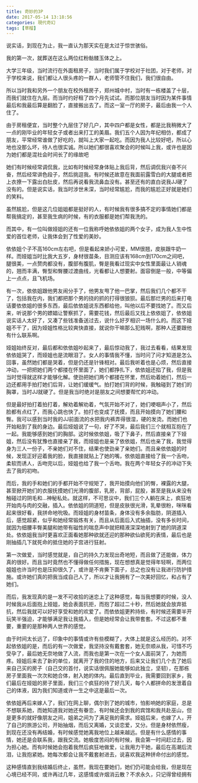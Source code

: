 ```yaml
---
title: 奇妙的3P
date: 2017-05-14 13:18:56
categories: 現代奇幻
tags: [草榴]
---
```

说实话，到现在为止，我一直认为那天实在是太过于惊世骇俗。

我的第一次，就葬送在这么两位红粉骷髅玉体之上。


大学三年级，当时流行在外面租房子，当时我们属于学校对于社团，对于老师，对于学校来说，我们都让人很头疼的一群人，老师管不住我们，我们很自由。


所以当时我和另外一个朋友在校外租房子，郑州城中村，当时有一栋楼盖了十层，而我们就住在九层。而当时约好租了四个月先试试。而那位朋友当时因为某件事情最后和我最后算是翻脸了，直接搬出去了。而这一室一厅的房子，最后由我一个人住了。


由于房租便宜，当时整个九层住了好几户，其中四户都是女性，都是比我稍微大了一点的刚毕业的年轻女子或者出来打工的美眉。我们五个人因为年纪相仿，都成了朋友，平常经常谁做了好吃的，就叫上大家一起吃。而因为我人比较好吧，所以心地也没那么坏，待人也很实诚。所以她们都很喜欢聚会的时候叫上我，或许也是因为她们都是混社会时间长了的缘故吧

她们有时候经常调侃我，比如有时候经常身体贴上我后背，然后调侃我兴奋不兴奋，然后经常讲色段子，然后挑逗我。有时候还故意在我面前露雪白的大腿或者把上衣撩一下露出白肚皮，然后再说看我流鼻血没有。甚至还有的直白说我JJ硬了没有的。但是说实话，我当时涉世未深，当时经常尴尬，而我的尴尬正好就是她们的笑料。

虽然尴尬，但是这几位姐姐都是挺好的人，有时候我有很多搞不定的事情她们都是帮我搞定的，甚至我生病的时候，有的衣服都是她们帮我洗的。


而其中，有一位叫做娅姐的还有一位我称呼她依依姐的两个女子，成为我人生中性爱的首位老师，让我体会到了性爱的美妙。


依依姐个子不高160cm左右吧，但是看起来娇小可爱，MM很翘，皮肤跟牛奶一样。而娅姐当时比我大五岁，身材很苗条，目测应该有168cm到170cm之间吧，腿很美，一点赘肉都没有，腹部有腹肌，臀是我看过现实中女性里面最让人销魂的，翘而丰满，臀型和臀腰过渡曲线，光看都让人想要射。面容倒是一般，中等偏上一点点，且飞机场。


有一次，依依姐跟他男友闹分手了，他男友甩了他一巴掌，然后我们几个都不干了，包括我在内，我们都把那个男的挠的抓的打得很狼狈。最后那烂男的后来打电话要依依姐的很多东西，最后依依姐说东西都给他，叫他以后不要找她了。而又后来，听说那个男的嫖娼让警察抓了，需要花钱，然后最后又找上依依姐了，依依姐说实话人太好了，又凑了些钱准备送过去，说什么好歹相识一场什么的。而这下娅姐不干了，因为娅姐性格比较爽快直接，就说你干嘛那么犯贱啊，那种人还要跟他有什么联系啊。

娅姐始终反对，最后都和依依姐吵起来了，最后惊动我了，我过去看看，结果发现依依姐哭了，而娅姐也是流眼泪了。女人的事情我不懂，当时问了问才知道是怎么回事，虽然她们都是哭着，但是仍还是针锋相对。最后我听着也是心烦，然后直接冲动，一把把她们两个都搂在怀里面了，她们都挣扎下，依依姐还掐了我，但是我当时觉得就这样才能够化解。使劲把她们两个都搂在怀里，然后劝着她们，然后一边还都用手拍打她们后背，让她们缓缓气。拍打她们背的时候，我触碰到了她们的胸罩，当时JJ就硬了。但是我当时绝对是朋友之间想要帮忙的冲动。


但是最好拍打着拍打着，解劝着解劝着，气氛开始不对了，她们哽咽声小了，然后脸都有点红了，而我心跳也快了。拍打也变成了抚摸，而且开始摸向了她们腰和臀。我可以感到当时我的JJ前面流的水把我内裤弄得很湿，硬的发烫。而她们也开始粘到了我的身边。最后娅姐说了一句，好了不哭，最后我们三个就相互抱在了一起。我能够感到她们的胸部。这时候依依姐，吸了下鼻子，然后直接亲了下娅姐，然后没有犹豫也直接亲了我，而娅姐也是亲了依依姐，然后也亲了我，我觉得身为三人一份子，不亲她们对不住，结果也使劲亲了亲她们。而且亲依依姐的时候，发现正好迎着我的脸，我直接就贴上了她的嘴，依依姐直接给了我一个舌吻，柔软而诱人，舌吻完以后，娅姐也给了我一个舌吻。我在两个年轻女子的冲动下失去了我的初吻。

而后，我的手和她们的手都开始不守规矩了，我开始摸向他们的臀，裸露的大腿，甚至掀开她们的衣服抚摸她们光滑的腹部，乳房，背部，屁股，甚至是我从来没有触碰过的阴毛和...神秘私处。就这样，不可思议中，我们三个人躺在床上，疯狂地开始肉与肉的交融，插入。依依姐的阴道短，但是皮肤很光滑，乳晕很粉，咪咪看起来很好看，我拼命地吮吸。而娅姐的身材苗条，身体没有多余脂肪，阴道插入后，感觉超紧，似乎和她经常锻炼有关，而且从后面后入式抽插，没有多长时间，就因为细腰丰臀美腿和她带有磁性的喘息声中就把精液深深地射到了她的阴道深处。依依姐我当时更喜欢正面看她那种欲就还迎的那种欲仙欲死的表情，最后也是刚抽插几下就死命的抵住她的子宫进行狂射。

第一次做爱，当时感觉就是，自己的持久力发现出奇地短，而且做了还能做，体力真的很好。而且当时竟然也不懂得做任何措施，现在想想真是觉得年轻啊，而两位姐姐也许当时也是压抑很久了，或许是不肯撕下面子，总之也没有让我进行防护措施。或许她们真的把我当成自己人了，所以才让我拥有了一次美好回忆，和占有了她们。

而后，我发现真的是一发不可收拾的迷恋上了这种感觉，每当我想要的时候，没人时候我从后面抱上娅姐，她会表面抗拒，而抱了超过二十秒，然后她就会放弃抵抗，然后我就可以好好享受和她的欢爱了。而依依姐更矜持些，有时候还需要半开玩笑半强迫，才能够满足我让我插入，但是她经常会让我带套套。不过这都不重要，重要的是那种两人世界的感觉。


由于时间太长远了，印象中的事情或许有些模糊了，大体上就是这么经历的。对不起依依姐的是，而后的有一次做爱，我坚持没有戴套套，她无奈顺从我，可惜不巧受孕了，最后她无奈地做了人流，而我也是第一次在一个女人面前哭了，为她而疼。娅姐后来去了新的单位，就离开了我的住的地方，后来又让我们几个去了她后来自己买的房子（自己交的首付，说实话很佩服她能够如此独立，坚韧），在那栋房子里面我一次次和她合体，射入她的体内。最后直到毕业，我需要回到家乡，我们最后在娅姐的房子里面，我们三个疯狂的待了好几天，每个人都拼命的发泄着自己的体液，因为我们知道或许一生之中这是最后一次。

依依姐再后来嫁人了，我们在网上聊，偶尔到了她的城市，怕影响她的家庭，总是不想联系她，而她知道我对她还有眷恋，有时候还会到我的宾馆和我共赴巫山，但是更多的就好像朋友之间，姐弟之间为了满足我的需求。娅姐后来，也嫁了人，开了自己的旅游公司，开始抽烟，而后又离婚，又谈恋爱，又分。但是身材依然瘦，到现在还没有再结婚，有时候感觉她离我地位上越来越远。但是有什么感情的事情，她还是会联系我，跟我交流。她极度苦闷的有时候，我会第一时间赶过去，因为担心她。而有时候她会抱着我然后疯狂地做爱，让我用力干她，最后在高潮后流泪，让我抱紧她。她每次都会让我不戴套射进去，说喜欢我这种拼命付出的感觉。


这种感情直到我结婚后终止，虽然，我现在要她们，她们仍可能会给我，但是现在心境已经不同，或许再过几年，这感情或许烟消云散？不求永久，只记得曾经拥有
